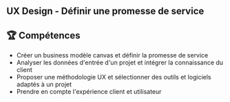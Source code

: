 ## UX Design - Définir une promesse de service

## 🏆 Compétences
* Créer un business modèle canvas et définir la promesse de service
* Analyser les données d'entrée d'un projet et intégrer la connaissance du client
* Proposer une méthodologie UX et sélectionner des outils et logiciels adaptés à un projet
* Prendre en compte l'expérience client et utilisateur
